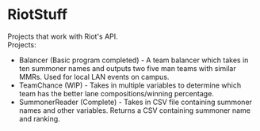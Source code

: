 # RiotStuff
Projects that work with Riot's API. <br />
Projects: <br />
- Balancer (Basic program completed) - A team balancer which takes in ten summoner names and outputs two
        five man teams with similar MMRs. Used for local LAN events on campus.
- TeamChance (WIP) - Takes in multiple variables to determine which team has the 
        better lane compositions/winning percentage. 
- SummonerReader (Complete) - Takes in CSV file containing summoner names and other variables. 
        Returns a CSV containing summoner name and ranking.
